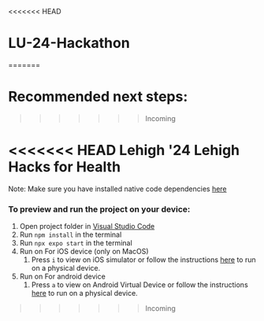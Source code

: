 <<<<<<< HEAD

# LU-24-Hackathon

=======

# Recommended next steps:

> > > > > > > Incoming

<<<<<<< HEAD
Lehigh '24 Lehigh Hacks for Health
=======
Note: Make sure you have installed native code dependencies [here](https://reactnative.dev/docs/environment-setup#installing-dependencies)

### To preview and run the project on your device:

1. Open project folder in <u>Visual Studio Code</u>
2. Run `npm install` in the terminal
3. Run `npx expo start` in the terminal
4. Run on For iOS device (only on MacOS)
   1. Press `i` to view on iOS simulator or follow the instructions [here](https://docs.expo.dev/workflow/run-on-device/) to run on a physical device.
5. Run on For android device
   1. Press `a` to view on Android Virtual Device or follow the instructions [here](https://docs.expo.dev/workflow/run-on-device/) to run on a physical device.

> > > > > > > Incoming
